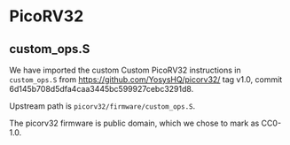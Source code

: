 # PicoRV32

## custom_ops.S

We have imported the custom Custom PicoRV32 instructions in
`custom_ops.S` from https://github.com/YosysHQ/picorv32/ tag v1.0,
commit 6d145b708d5dfa4caa3445bc599927cebc3291d8.

Upstream path is `picorv32/firmware/custom_ops.S`.

The picorv32 firmware is public domain, which we chose to mark as
CC0-1.0.
